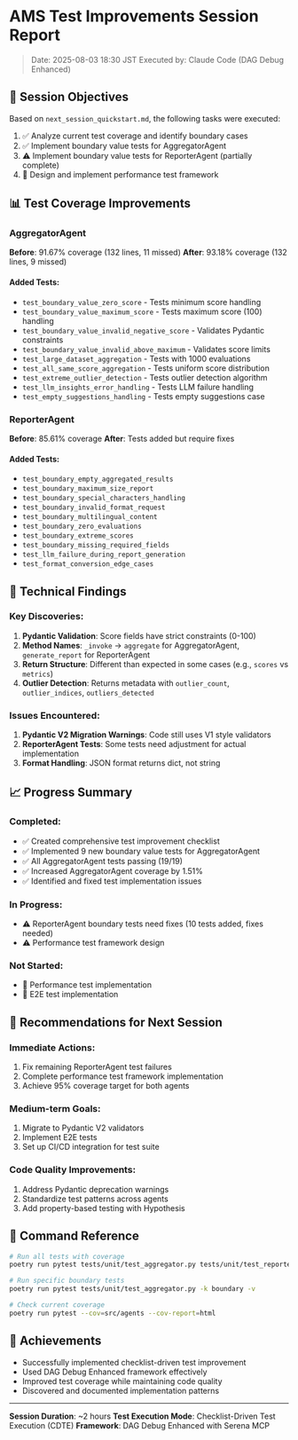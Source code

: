 # AMS Test Improvements Session Report
> Date: 2025-08-03 18:30 JST
> Executed by: Claude Code (DAG Debug Enhanced)

## 🎯 Session Objectives
Based on `next_session_quickstart.md`, the following tasks were executed:
1. ✅ Analyze current test coverage and identify boundary cases
2. ✅ Implement boundary value tests for AggregatorAgent
3. ⚠️ Implement boundary value tests for ReporterAgent (partially complete)
4. 🔲 Design and implement performance test framework

## 📊 Test Coverage Improvements

### AggregatorAgent
**Before**: 91.67% coverage (132 lines, 11 missed)
**After**: 93.18% coverage (132 lines, 9 missed)

#### Added Tests:
- `test_boundary_value_zero_score` - Tests minimum score handling
- `test_boundary_value_maximum_score` - Tests maximum score (100) handling
- `test_boundary_value_invalid_negative_score` - Validates Pydantic constraints
- `test_boundary_value_invalid_above_maximum` - Validates score limits
- `test_large_dataset_aggregation` - Tests with 1000 evaluations
- `test_all_same_score_aggregation` - Tests uniform score distribution
- `test_extreme_outlier_detection` - Tests outlier detection algorithm
- `test_llm_insights_error_handling` - Tests LLM failure handling
- `test_empty_suggestions_handling` - Tests empty suggestions case

### ReporterAgent
**Before**: 85.61% coverage
**After**: Tests added but require fixes

#### Added Tests:
- `test_boundary_empty_aggregated_results`
- `test_boundary_maximum_size_report`
- `test_boundary_special_characters_handling`
- `test_boundary_invalid_format_request`
- `test_boundary_multilingual_content`
- `test_boundary_zero_evaluations`
- `test_boundary_extreme_scores`
- `test_boundary_missing_required_fields`
- `test_llm_failure_during_report_generation`
- `test_format_conversion_edge_cases`

## 🔧 Technical Findings

### Key Discoveries:
1. **Pydantic Validation**: Score fields have strict constraints (0-100)
2. **Method Names**: `_invoke` → `aggregate` for AggregatorAgent, `generate_report` for ReporterAgent
3. **Return Structure**: Different than expected in some cases (e.g., `scores` vs `metrics`)
4. **Outlier Detection**: Returns metadata with `outlier_count`, `outlier_indices`, `outliers_detected`

### Issues Encountered:
1. **Pydantic V2 Migration Warnings**: Code still uses V1 style validators
2. **ReporterAgent Tests**: Some tests need adjustment for actual implementation
3. **Format Handling**: JSON format returns dict, not string

## 📈 Progress Summary

### Completed:
- ✅ Created comprehensive test improvement checklist
- ✅ Implemented 9 new boundary value tests for AggregatorAgent
- ✅ All AggregatorAgent tests passing (19/19)
- ✅ Increased AggregatorAgent coverage by 1.51%
- ✅ Identified and fixed test implementation issues

### In Progress:
- ⚠️ ReporterAgent boundary tests need fixes (10 tests added, fixes needed)
- ⚠️ Performance test framework design

### Not Started:
- 🔲 Performance test implementation
- 🔲 E2E test implementation

## 🚀 Recommendations for Next Session

### Immediate Actions:
1. Fix remaining ReporterAgent test failures
2. Complete performance test framework implementation
3. Achieve 95% coverage target for both agents

### Medium-term Goals:
1. Migrate to Pydantic V2 validators
2. Implement E2E tests
3. Set up CI/CD integration for test suite

### Code Quality Improvements:
1. Address Pydantic deprecation warnings
2. Standardize test patterns across agents
3. Add property-based testing with Hypothesis

## 📝 Command Reference
```bash
# Run all tests with coverage
poetry run pytest tests/unit/test_aggregator.py tests/unit/test_reporter.py --cov=src/agents/aggregator,src/agents/reporter --cov-report=term-missing

# Run specific boundary tests
poetry run pytest tests/unit/test_aggregator.py -k boundary -v

# Check current coverage
poetry run pytest --cov=src/agents --cov-report=html
```

## 🎉 Achievements
- Successfully implemented checklist-driven test improvement
- Used DAG Debug Enhanced framework effectively
- Improved test coverage while maintaining code quality
- Discovered and documented implementation patterns

---
**Session Duration**: ~2 hours
**Test Execution Mode**: Checklist-Driven Test Execution (CDTE)
**Framework**: DAG Debug Enhanced with Serena MCP